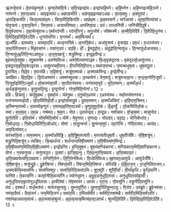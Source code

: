 

  
ऋ॒तन्दे॒वाय॑। दे॒वाय॑कृण्व॒ते। कृ॒ण्व॒तेस॑वि॒त्रे। स॒वि॒त्रइन्द्रा॑य। इन्द्रा॑याहि॒घ्ने। अ॒हि॒घ्नेन। अ॒हि॒घ्नइत्य॑हि॒ऽघ्ने। नर॑मन्ते। र॒म॒न्त॒आपः॑। आप॒इत्यापः॑॥ अह॑रहर्याति। अह॑रह॒इइत्यहः॑ऽअहः। या॒त्य॒क्तुः। अ॒क्तुर॒पां। अ॒पाङ्किय॑ति। किया॒त्याप्र॑थ॒मः। किय॒तीति॒किय॑ति। आप्र॑थ॒मः। प्र॒थ॒मस्सर्गः॑। सर्ग॑आसां। आ॒सा॒मित्या॑सां॥  
योवृ॒त्राय॑। वृ॒त्राय॒सिनं॑। सिन॒मत्र॑। अत्राभ॑रिष्यत्। अभ॑रिष्य॒त्प्र। प्रतं। तञ्जनि॑त्री। जनि॑त्रीवि॒दुषे॑। वि॒दुष॑उवाच। उ॒वा॒चेत्यु॑वाच॥ प॒थोरद॑न्तीः। रद॑न्ती॒रनु॑। अनु॒जोषं॑। जोष॑मस्मै। अ॒स्मै॒दि॒वेदि॑वे। दि॒वेदि॑वे॒धुन॑यः। दि॒वेदि॑व॒इति॑दि॒वेऽदि॑वे। धुन॑योयन्ति। य॒न्त्यर्थं॑। अर्थ॒मित्यर्थं॑॥  
ऊ॒र्ध्वोहि। ह्यस्था॑त्। अस्था॒दधि॑। अध्य॒न्तरि॑क्षे। अ॒न्तरि॒क्षेध॑। अधा॑वृ॒त्राय॑। वृ॒त्राय॒प्र। प्रव॒धं। व॒धञ्ज॑भार। ज॒भा॒रेति॑जभार॥ मिहं॒वसा॑नः। वसा॑न॒उप॑। उप॒हि। हीं। ई॒मदु॑द्रोत्। अदु॑द्रोत्ति॒ग्मायु॑धः। ति॒ग्मायु॑धोअजयत्। ति॒ग्मायु॑ध॒इति॑ति॒ग्मऽआ॑युधः। अ॒ज॒य॒च्छत्रुं॑। शत्रु॒मिन्द्रः॑। इन्द्र॒इतीन्द्रः॑॥  
बृह॑स्पते॒तपु॑षा। तपु॒षाश्ने॑व। अश्ने॑वविध्य। अश्ने॒वेत्यश्ना॑ऽइव। वि॒ध्य॒वृक॑द्वरसः। वृक॑द्वरसो॒असु॑रस्य। वृक॑द्वरस॒इति॒वृक॑ऽद्वरसः। असु॑रस्यवी॒रान्। वी॒रानिति॑वी॒रान्॥ यथा॑ज॒घन्थ॑। ज॒घन्थ॑धृ॒ष॒ता। धृ॒ष॒तापु॒रा। पु॒राचि॑त्। चि॒दे॒व। ए॒वाज॑हि। ज॒हि॒शत्रुं॑। शत्रु॑म॒स्माकं॑। अ॒स्माक॑मिन्द्र। इ॒न्द्रेती॑न्द्र॥  
अव॑क्षिप। क्षि॒प॒दि॒वः। दि॒वोअश्मा॑नं। अश्मा॑नमु॒च्चा। उ॒च्चायेन॑। येन॒शत्रुं॑। शत्रु॑मन्दसा॒नः। म॒न्द॒सा॒नोनि॒जूर्वाः॑। नि॒जूर्वा॒इति॑नि॒ऽजूर्वाः॑॥ तो॒कस्य॑सा॒तौ। सा॒तौतन॑यस्य। तन॑यस्य॒भूरेः॑। भूरे॑र॒स्मान्। अ॒स्माँअ॒र्धं। अ॒र्धङ्कृ॑णुतात्। कृ॒णु॒तादि॒न्द्र॒। इ॒न्द्र॒गोनां॑। गोना॒मिति॒गोनां॑॥ 12 ॥  
प्रहि। हिक्रतुं॑। क्रतुं॑वृ॒हथः॑। वृ॒हथो॒यं। यंव॑नु॒थः। व॒नु॒थोर॒ध्रस्य॑। र॒ध्रस्य॑स्थः। स्थो॒यज॑मानस्य। यज॑नामस्यचो॒दौ। चो॒दाविति॑चो॒दौ॥ इन्द्रा॑सोमायु॒वं। यु॒वम॒स्मान्। अ॒स्माँअ॑विष्टं। अ॒वि॒ष्टम॒स्मिन्। अ॒स्मिन्भ॒यस्थे॑। भ॒यस्थे॑कृणुतं। भ॒यस्थ॒इति॑भ॒यऽस्थे॑। कृ॒णु॒त॒मु॒लो॒कं। ऊँ॒इत्यूँ॑ । लो॒कमिति॑लो॒कं॥  
नमा॑। मा॒त॒म॒त्। त॒म॒न्न। नश्र॑मत्। श्र॒म्॒न। नोत। उ॒तत॑न्द्रत्। त॒न्द्र॒न्न। नवो॑चाम। वो॒चा॒म॒मा। मासु॑नोत। सु॒नो॒तेति॑। इति॒सोमं॑। सोम॒मिति॒सोमं॑॥ योमे॑। मे॒पृ॒णात्। पृ॒णाद्यः। योदद॑त्। दद॒द्यः। योनि॒बोधा॑त्। नि॒बोधा॒द्यः। नि॒बोधा॒दिति॑नि॒ऽबोधा॑त्। योमा॑ । मा॒सु॒न्वन्तं॑। सु॒न्वन्त॒मुप॑। उप॒गोभिः॑। गोभि॒राय॑त्। आय॑त्। अय॒दित्य॑यत्॥  
सर॑स्वति॒त्वं। त्वम॒स्मान्। अ॒स्माँअ॑विढ्ढि। अ॒वि॒ढ्ढि॒म॒रुत्व॑ती। म॒रुत्व॑तीधृष॒ती। धृ॒ष॒तीजे॑षि। जे॒षि॒शत्रू॑न्। शत्रू॒निति॒शत्रू॑न्॥ त्यचि॑त्। चि॒च्छर्ध॑न्तं। शर्ध॑न्तन्तविषी॒यमा॑णं। त॒वि॒षीयमा॑ण॒मिन्द्रः॑। त॒वि॒षी॒यमा॑ण॒मिति॑त॒वि॒षी॒ऽयमा॑णं। इन्द्रो॑हन्ति। ह॒न्ति॒वृ॒ष॒भं। वृ॒ष॒भंशण्डि॑कानां। शण्डि॑काना॒मिति॒शण्डि॑कानां॥  
योनः॑। न॒स्सनुत्यः॑। सनु॑त्यउ॒त। उ॒तवा॑। वा॒जि॒घ॒त्नुः। जि॒घ॒त्नुर॑भि॒ख्याय॑। अ॒भि॒ख्याय॒तं। अ॒भि॒ख्यायेत्य॑भि॒ऽख्याय॑। तन्ति॑गि॒तेन॑। ति॒गि॒तेन॑विध्य। वि॒ध्येति॑विध्य॥ बृह॑स्पत॒आयु॑धैः। आयु॑धैर्जेषि। जे॒षि॒शत्रू॑न्। शत्रू॑न्द्रु॒हे। द्रु॒हेरीष॑न्तं। रीष॑न्तं॒परि॑। रिष॑न्त॒मिति॒रिष॑न्तं। परि॑धेहि। धे॒हि॒रा॒ज॒न्। रा॒ज्॒निति॑राजन्॥  
अ॒स्माके॑भि॒स्सत्व॑भिः। सत्व॑भिश्शूर। सत्व॑भि॒रिति॒सत्व॑ऽभिः। शू॒र॒शूरैः॑। शूरै॑र्वी॒र्या॑। वी॒र्या॑कृधि। कृ॒धि॒यानि॑। यानि॑ते। ते॒कर्त्वा॑नि। कर्त्वा॒नीति॒कर्त्वा॑नि॥ ज्योग॑भूवन्। अ॒भू॒व॒न्ननु॑धूपि॒तासः॑। अनु॑धूपितासोह॒त्वी। अनु॑धूपितास॒इत्य॑नुऽधूपितासः। ह॒त्वीतेषां॑। तेषा॒माभ॑र। आभ॑र। भ॒रा॒नः॒। नो॒वसू॑नि। वसू॒नीति॒वसू॑नि॥  
तंवः॑। व॒श्शर्धं॑। शर्धं॒मारु॑तं। मारु॑तंसुम्न॒युः। सु॒म्न॒युर्गि॒रा। सु॒म्न॒युरिति॑सु॒म्न॒ऽयुः। गि॒रोप॑। उप॑ब्रुवे। ब्रु॒वे॒नम॑सा। नम॑सा॒दैव्यं॑। दैव्यं॒जनं॑। जन॒मिति॒जनं॑॥ यथा॑र॒यिं। र॒यिंसर्व॑वीरं। सर्व॑वीरं॒नशा॑महै। सर्व॑वीर॒मिति॒सर्व॑ऽवीरं। नशा॑महाअपत्य॒साचं॑। अ॒प॒त्यसाचं॒श्रुत्यं॑। अ॒प॒त्य॒साच॒मित्य॑प॒त्य॒ऽसाचं॑। श्रुत्यं॑दि॒वेदि॑वे। दि॒वेदि॑व॒इति॑दि॒वेऽदि॑वे॥ 13 ॥  
